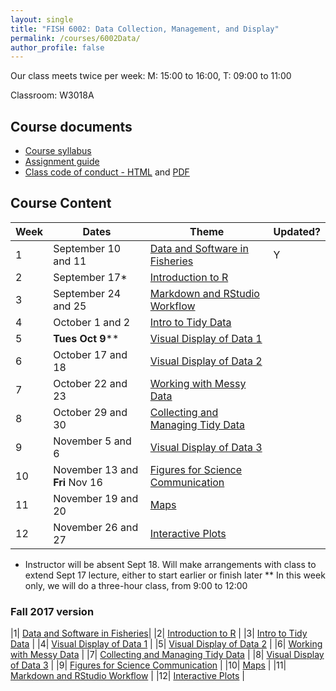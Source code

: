 ```yaml
---
layout: single
title: "FISH 6002: Data Collection, Management, and Display"
permalink: /courses/6002Data/
author_profile: false
---
```


Our class meets twice per week:
M: 15:00 to 16:00, T: 09:00 to 11:00

Classroom: W3018A

## Course documents 
- [Course syllabus](/courses/6002Data/6002Syllabus/)
- [Assignment guide](/courses/6002Data/6002Assignmentguide/) 
- [Class code of conduct - HTML](/courses/coursesCodeofConduct/) and [PDF](/assets/images/FISHCodeofConduct.pdf)

## Course Content

| **Week**  | **Dates**  | **Theme**  |  **Updated?** | 
|-----------|------------|-------------|-------|
|1| September 10 and 11  | [Data and Software in Fisheries](/courses/6002Data/6002Week1/)| Y |
|2| September 17* | [Introduction to R](/courses/6002Data/6002Week2/) |
|3| September 24 and 25 | [Markdown and RStudio Workflow](/courses/6002Data/6002Week11) |
|4| October 1 and 2 | [Intro to Tidy Data](/courses/6002Data/6002Week3/) |
|5| **Tues Oct 9**** | [Visual Display of Data 1](/courses/6002Data/6002Week4/) |
|6| October 17 and 18 | [Visual Display of Data 2](/courses/6002Data/6002Week5/) |
|7| October 22 and 23 | [Working with Messy Data](/courses/6002Data/6002Week6) |
|8| October 29 and 30 | [Collecting and Managing Tidy Data](/courses/6002Data/6002Week7) |
|9| November 5 and 6| [Visual Display of Data 3](/courses/6002Data/6002Week8) |
|10| November 13 and **Fri** Nov 16| [Figures for Science Communication](/courses/6002Data/6002Week9) |
|11| November 19 and 20  | [Maps](/courses/6002Data/6002Week10) |
|12| November 26 and 27| [Interactive Plots](/courses/6002Data/6002Week12) |

* Instructor will be absent Sept 18. Will make arrangements with class to extend Sept 17 lecture, either to start earlier or finish later
** In this week only, we will do a three-hour class, from 9:00 to 12:00

### Fall 2017 version
|1| [Data and Software in Fisheries](/courses/6002Data/6002Week1/)|
|2| [Introduction to R](/courses/6002Data/6002Week2/) |
|3| [Intro to Tidy Data](/courses/6002Data/6002Week3/) |
|4|  [Visual Display of Data 1](/courses/6002Data/6002Week4/) |
|5| [Visual Display of Data 2](/courses/6002Data/6002Week5/) |
|6| [Working with Messy Data](/courses/6002Data/6002Week6) |
|7|  [Collecting and Managing Tidy Data](/courses/6002Data/6002Week7) |
|8|  [Visual Display of Data 3](/courses/6002Data/6002Week8) |
|9| [Figures for Science Communication](/courses/6002Data/6002Week9) |
|10| [Maps](/courses/6002Data/6002Week10) |
|11| [Markdown and RStudio Workflow](/courses/6002Data/6002Week11) |
|12|  [Interactive Plots](/courses/6002Data/6002Week12) |

